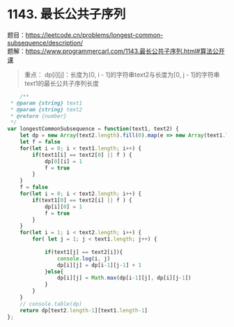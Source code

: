 # 1143. 最长公共子序列

题目：https://leetcode.cn/problems/longest-common-subsequence/description/              
题解：https://www.programmercarl.com/1143.最长公共子序列.html#算法公开课           

> 重点： dp[i][j]：长度为[0, i - 1]的字符串text2与长度为[0, j - 1]的字符串text1的最长公共子序列长度 

```js
    /**
 * @param {string} text1
 * @param {string} text2
 * @return {number}
 */
var longestCommonSubsequence = function(text1, text2) {
    let dp = new Array(text2.length).fill(0).map(e => new Array(text1.length).fill(0))
    let f = false 
    for(let i = 0; i < text1.length; i++) {
        if(text1[i] == text2[0] || f ) {
            dp[0][i] = 1
            f = true 
        } 
    }
    f = false 
    for(let i = 0; i < text2.length; i++) {
        if(text1[0] == text2[i] || f ) {
            dp[i][0] = 1 
            f = true 
        }
    }
    for(let i = 1; i < text2.length; i++) {
        for( let j = 1; j < text1.length; j++) {
            
            if(text1[j] == text2[i]){
                console.log(i, j)
                dp[i][j] = dp[i-1][j-1] + 1 
            }else{
                dp[i][j] = Math.max(dp[i-1][j], dp[i][j-1])
            }
        }
    }
    // console.table(dp)
    return dp[text2.length-1][text1.length-1]
};
```
